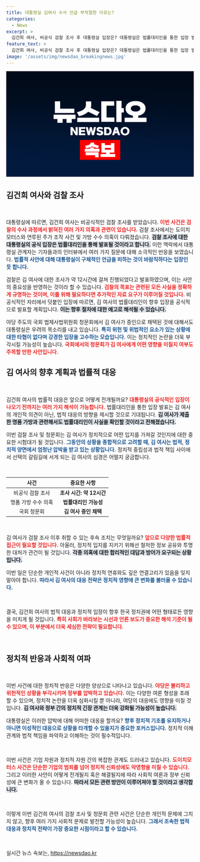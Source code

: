 ```yaml
---
title: 대통령실 김여사 수사 언급 부적절한 이유는?
categories:
  - News
excerpt: >
  김건희 여사, 비공식 검찰 조사 후 대통령실 입장은? 대통령실은 법률대리인을 통한 입장 발표를 암시하며, 핵심 사항들은 부적절하다는 입장을 고수했다. 국회 청문회 참석 여부는 미지수! 클릭해 진실을 확인하세요!
feature_text: >
  김건희 여사, 비공식 검찰 조사 후 대통령실 입장은? 대통령실은 법률대리인을 통한 입장 발표를 암시하며, 핵심 사항들은 부적절하다는 입장을 고수했다. 국회 청문회 참석 여부는 미지수! 클릭해 진실을 확인하세요!
image: '/assets/img/newsdao_breakingnews.jpg'
---
```


<p><img src="/assets/img/newsdao_breakingnews.jpg" alt="pcversion 속보" /></p>

<h2 data-ke-size="size26">김건희 여사와 검찰 조사</h2>

<p data-ke-size="size16">&nbsp;</p>

<p>대통령실에 따르면, 김건희 여사는 비공식적인 검찰 조사를 받았습니다. <b><span style="color: #ee2323;">이번 사건은 검찰의 수사 과정에서 밝혀진 여러 가지 의혹과 관련이 있습니다.</span></b> 검찰 조사에서는 도이치모터스와 연루된 주가 조작 사건 및 가방 수수 의혹이 다뤄졌습니다. <b><span style="background-color: #21538527;">검찰 조사에 대한 대통령실의 공식 입장은 법률대리인을 통해 발표될 것이라고 합니다.</span></b> 이런 맥락에서 대통령실 관계자는 기자들과의 인터뷰에서 여러 가지 질문에 대해 소극적인 반응을 보였습니다. <b><span style="color: #1a5490;">법률적 사안에 대해 대통령실이 구체적인 언급을 피하는 것이 바람직하다는 입장인 듯 합니다.</span></b></p>

<p>검찰은 김 여사에 대한 조사가 약 12시간에 걸쳐 진행되었다고 발표하였으며, 이는 사안의 중요성을 반영하는 것이라 할 수 있습니다. <b><span style="color: #ee2323;">검찰의 목표는 관련된 모든 사실을 정확하게 규명하는 것이며, 이를 위해 필요하다면 추가적인 자료 요구가 이루어질 것입니다.</span></b> 비공식적인 자리에서 덧붙인 입장에 따르면, 김 여사의 법률대리인이 향후 입장을 공식적으로 발표할 계획입니다. <b><span style="background-color: #21538527;">이는 향후 절차에 대한 예고로 해석될 수 있습니다.</span></b> </p>

<p>야당 주도의 국회 법제사법위원회 청문회에서 김 여사가 증인으로 채택된 것에 대해서도 대통령실은 우려의 목소리를 내고 있습니다. <b><span style="color: #1a5490;">특히 위헌 및 위법적인 요소가 있는 상황에 대한 타협이 없다며 강경한 입장을 고수하는 모습입니다.</span></b> 이는 정치적인 논란을 더욱 부각시킬 가능성이 높습니다. <b><span style="color: #ee2323;">국회에서의 청문회가 김 여사에게 어떤 영향을 미칠지 여부도 주목할 만한 사안입니다.</span></b></p>

<h2 data-ke-size="size26">김 여사의 향후 계획과 법률적 대응</h2>

<p data-ke-size="size16">&nbsp;</p>

<p>김건희 여사의 법률적 대응은 앞으로 어떻게 전개될까요? <b><span style="color: #ee2323;">대통령실의 공식적인 입장이 나오기 전까지는 여러 가지 해석이 가능합니다.</span></b> 법률대리인을 통한 입장 발표는 김 여사의 개인적 의견이 아닌, 법적 대응의 방향을 제시할 것으로 기대됩니다. <b><span style="background-color: #21538527;">김 여사가 제출한 명품 가방과 관련해서도 법률대리인이 사실을 확인할 것이라고 전해졌습니다.</span></b> </p>

<p>이번 검찰 조사 및 청문회는 김 여사가 정치적으로 어떤 입지를 가져갈 것인지에 대한 중요한 시험대가 될 것입니다. <b><span style="color: #1a5490;">그동안의 상황을 종합적으로 고려할 때, 김 여사는 법적, 정치적 양면에서 엄청난 압박을 받고 있는 상황입니다.</span></b> 정치적 중립성과 법적 책임 사이에서 선택의 갈림길에 서게 되는 김 여사의 심경은 어떨지 궁금합니다.</p>

<p data-ke-size="size16">&nbsp;</p>

<table style="width: 100%; border-collapse: collapse;">
  <thead>
    <tr>
      <th style="width: 50%; text-align: center;">사건</th>
      <th style="width: 50%; text-align: center;">중요한 사항</th>
    </tr>
  </thead>
  <tbody>
    <tr>
      <td style="text-align: center;">비공식 검찰 조사</td>
      <td style="text-align: center;"><b>조사 시간: 약 12시간</b></td>
    </tr>
    <tr>
      <td style="text-align: center;">명품 가방 수수 의혹</td>
      <td style="text-align: center;"><b>법률대리인 가능성</b></td>
    </tr>
    <tr>
      <td style="text-align: center;">국회 청문회</td>
      <td style="text-align: center;"><b>김 여사 증인 채택</b></td>
    </tr>
  </tbody>
</table>

<p data-ke-size="size16">&nbsp;</p>

<p>김 여사가 검찰 조사 이후 취할 수 있는 후속 조치는 무엇일까요? <b><span style="color: #ee2323;">앞으로 다양한 법률적 접근이 필요할 것입니다.</span></b> 아울러, 정치적 입지를 지키기 위해선 철저한 정보 공유와 투명한 대처가 관건이 될 것입니다. <b><span style="background-color: #21538527;">각종 의혹에 대한 합리적인 대답과 방어가 요구되는 상황입니다.</span></b> </p>

<p>이번 일은 단순한 개인적 사건이 아니라 정치적 연휴와도 깊은 연결고리가 있음을 잊지 말아야 합니다. <b><span style="color: #1a5490;">따라서 김 여사의 대응 전략은 정치적 영향에 큰 변화를 불러올 수 있습니다.</span></b> </p>

<p data-ke-size="size16">&nbsp;</p>

<p>결국, 김건희 여사의 법적 대응과 정치적 입장이 향후 한국 정치권에 어떤 형태로든 영향을 미치게 될 것입니다. <b><span style="color: #ee2323;">특히 사회가 바라보는 시선과 언론 보도가 중요한 해석 기준이 될 수 있으며, 이 부분에서 더욱 세심한 전략이 필요합니다.</span></b> </p>

<p data-ke-size="size16">&nbsp;</p>

<h2 data-ke-size="size26">정치적 반응과 사회적 여파</h2>

<p data-ke-size="size16">&nbsp;</p>

<p>이번 사건에 대한 정치적 반응은 다양한 양상으로 나타나고 있습니다. <b><span style="color: #ee2323;">야당은 불리하고 위헌적인 상황을 부각시키며 정부를 압박하고 있습니다.</span></b> 이는 다양한 여론 형성을 초래할 수 있으며, 정치적 논란을 더욱 심화시킬 뿐 아니라, 여당의 대응에도 영향을 미칠 것입니다. <b><span style="background-color: #21538527;">김 여사와 정부 간의 정치적 긴장 관계는 더욱 강화될 가능성이 높습니다.</span></b></p>

<p>대통령실은 이러한 압박에 대해 어떠한 대응을 할까요? <b><span style="color: #1a5490;">향후 정치적 기조를 유지하거나 아니면 이성적인 대응으로 상황을 타개할 수 있을지가 중요한 포커스입니다.</span></b> 정치적 이해관계와 법적 책임을 파악하고 이해하는 것이 필수적입니다.</p>

<p data-ke-size="size16">&nbsp;</p>

<p>이번 사건은 기업 자원과 정치적 자원 간의 복잡한 관계도 드러내고 있습니다. <b><span style="color: #ee2323;">도이치모터스 사건은 단순한 기업의 범죄를 넘어 정치적 신뢰성에도 악영향을 미칠 수 있습니다.</span></b> 그리고 이러한 사안이 어떻게 전개될지 혹은 해결될지에 따라 사회적 여론과 정부 신뢰성에 큰 변화가 올 수 있습니다. <b><span style="background-color: #21538527;">따라서 모든 관련 방안이 이루어져야 할 것이라고 생각합니다.</span></b></p>

<p data-ke-size="size16">&nbsp;</p>

<p>이렇게 이번 김건희 여사의 검찰 조사 및 청문회 관련 사건은 단순한 개인적 문제에 그치지 않고, 향후 여러 가지 사회적 문제로 발전할 가능성이 높습니다. <b><span style="color: #1a5490;">그래서 조속한 법적 대응과 정치적 전략이 가장 중요한 시점이라고 할 수 있습니다.</span></b> </p>

<p data-ke-size="size16">&nbsp;</p>
실시간 뉴스 속보는, <a href="https://newsdao.kr" rel="dofollow">https://newsdao.kr</a>


